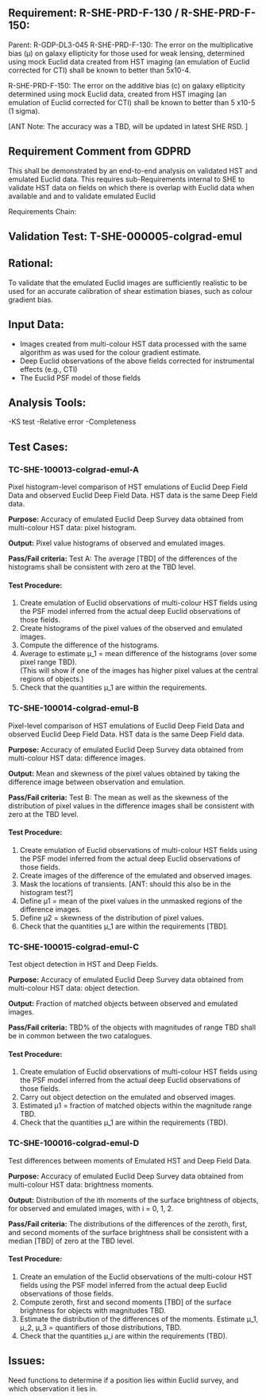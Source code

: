 ## Requirement: R-SHE-PRD-F-130 / R-SHE-PRD-F-150:
Parent: R-GDP-DL3-045
R-SHE-PRD-F-130: The error on the multiplicative bias (μ) on galaxy ellipticity for those used for weak lensing, determined using mock Euclid data created from HST imaging (an emulation of Euclid corrected for CTI) shall be known to better than 5x10-4.

R-SHE-PRD-F-150: The error on the additive bias (c) on galaxy ellipticity determined using mock Euclid data, created from HST imaging (an emulation of Euclid corrected for CTI) shall be known to better than 5 x10-5 (1 sigma).

[ANT Note: The accuracy was a TBD, will be updated in latest SHE RSD. ]

## Requirement Comment from GDPRD
This shall be demonstrated by an end-to-end analysis on validated HST and emulated Euclid data. This requires sub-Requirements internal to SHE to validate HST data on fields on which there is overlap with Euclid data when available and and to validate emulated Euclid

Requirements Chain:

## Validation Test: T-SHE-000005-colgrad-emul

## Rational:
To validate that the emulated Euclid images are sufficiently realistic to be used for an accurate calibration of shear estimation biases, such as colour gradient bias.

## Input Data:
- Images created from multi-colour HST data processed with the same algorithm as was used for the colour gradient estimate.
- Deep Euclid observations of the above fields corrected for instrumental effects (e.g., CTI)
- The Euclid PSF model of those fields

## Analysis Tools:
-KS test
-Relative error
-Completeness

## Test Cases:
### TC-SHE-100013-colgrad-emul-A
Pixel histogram-level comparison of HST emulations of Euclid Deep Field Data and observed Euclid Deep Field Data. HST data is the same Deep Field data.

**Purpose:** Accuracy of emulated Euclid Deep Survey data obtained from multi-colour HST data: pixel histogram.

**Output:** Pixel value histograms of observed and emulated images.

**Pass/Fail criteria:** Test A: The average [TBD] of the differences of the histograms shall be consistent with zero at the TBD level.

#### Test Procedure:
1. Create emulation of Euclid observations of multi-colour HST fields using the PSF model inferred from the actual deep Euclid observations of those fields.
1. Create histograms of the pixel values of the observed and emulated images.
1. Compute the difference of the histograms.
1. Average to estimate μ\_1 = mean difference of the histograms (over some pixel range TBD).  
(This will show if one of the images has higher pixel values at the central regions of objects.)
1. Check that the quantities μ\_1 are within the requirements.

### TC-SHE-100014-colgrad-emul-B
Pixel-level comparison of HST emulations of Euclid Deep Field Data and observed Euclid Deep Field Data. HST data is the same Deep Field data.

**Purpose:** Accuracy of emulated Euclid Deep Survey data obtained from multi-colour HST data: difference images.

**Output:** Mean and skewness of the pixel values obtained by taking the difference image between observation and emulation.

**Pass/Fail criteria:** Test B: The mean as well as the skewness of the distribution of pixel values in the difference images shall be consistent with zero at the TBD level.

#### Test Procedure:
1. Create emulation of Euclid observations of multi-colour HST fields using the PSF model inferred from the actual deep Euclid observations of those fields.
1. Create images of the difference of the emulated and observed images.
1. Mask the locations of transients. [ANT: should this also be in the histogram test?]
1. Define μ1 = mean of the pixel values in the unmasked regions of the difference images.
1. Define μ2 = skewness of the distribution of pixel values.
1. Check that the quantities μ\_1 are within the requirements [TBD].

### TC-SHE-100015-colgrad-emul-C
Test object detection in HST and Deep Fields.

**Purpose:** Accuracy of emulated Euclid Deep Survey data obtained from multi-colour HST data: object detection.

**Output:** Fraction of matched objects between observed and emulated images.

**Pass/Fail criteria:** TBD% of the objects with magnitudes of range TBD shall be in common between the two catalogues.

#### Test Procedure:
1. Create emulation of Euclid observations of multi-colour HST fields using the PSF model inferred from the actual deep Euclid observations of those fields.
1. Carry out object detection on the emulated and observed images.
1. Estimated μ1 = fraction of matched objects within the magnitude range TBD.
1. Check that the quantities μ\_1 are within the requirements (TBD).

### TC-SHE-100016-colgrad-emul-D
Test differences between moments of Emulated HST and Deep Field Data.

**Purpose:** Accuracy of emulated Euclid Deep Survey data obtained from multi-colour HST data: brightness moments.

**Output:** Distribution of the ith moments of the surface brightness of objects, for observed and emulated images, with i = 0, 1, 2.

**Pass/Fail criteria:** The distributions of the differences of the zeroth, first, and second moments of the surface brightness shall be consistent with a median [TBD] of zero at the TBD level.

#### Test Procedure:
1. Create an emulation of the Euclid observations of the multi-colour HST fields using the PSF model inferred from the actual deep Euclid observations of those fields.
1. Compute zeroth, first and second moments [TBD] of the surface brightness for objects with magnitudes TBD.
1. Estimate the distribution of the differences of the moments. Estimate μ\_1, μ\_2, μ\_3 = quantifiers of those distributions, TBD.
1. Check that the quantities μ\_i are within the requirements (TBD).

## Issues:

Need functions to determine if a position lies within Euclid survey, and which observation it lies in.
